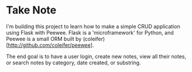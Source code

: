# Take Note

I'm building this project to learn how to make a simple CRUD application using Flask with Peewee. 
Flask is a 'microframework' for Python, and Peewee is a small ORM built by (coleifer)[http://github.com/coleifer/peewee].

The end goal is to have a user login, create new notes, view all their notes, or search notes by category, date created, or substring.
